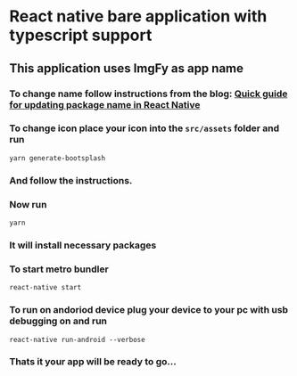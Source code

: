 # React native bare application with typescript support

## This application uses ImgFy as app name

### To change name follow instructions from the blog: [Quick guide for updating package name in React Native](https://dev.to/karanpratapsingh/quick-guide-for-updating-package-name-in-react-native-3ei3)

### To change icon place your icon into the `src/assets` folder and run

```
yarn generate-bootsplash
```

### And follow the instructions.

### Now run

```
yarn
```

### It will install necessary packages

### To start metro bundler

```
react-native start
```

### To run on andoriod device plug your device to your pc with usb debugging on and run

```
react-native run-android --verbose
```

### Thats it your app will be ready to go...
